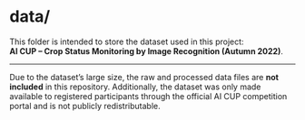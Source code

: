 # data/

This folder is intended to store the dataset used in this project:  
**AI CUP – Crop Status Monitoring by Image Recognition (Autumn 2022)**.

---

Due to the dataset’s large size, the raw and processed data files are **not included** in this repository.
Additionally, the dataset was only made available to registered participants through the official AI CUP competition portal and is not publicly redistributable.

